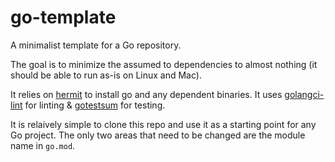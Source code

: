 # go-template
A minimalist template for a Go repository.

The goal is to minimize the assumed to dependencies to almost nothing (it should be able to run as-is on Linux and Mac).

It relies on [hermit](https://github.com/cashapp/hermit) to install go and any dependent binaries. It uses [golangci-lint](https://github.com/golangci/golangci-lint) for linting & [gotestsum](https://github.com/gotestyourself/gotestsum) for testing.

It is relaively simple to clone this repo and use it as a starting point for any Go project. The only two areas that need to be changed are the module name in `go.mod`.
